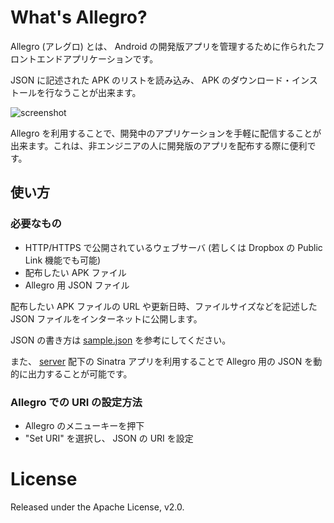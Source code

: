 # What's Allegro?

Allegro (アレグロ) とは、 Android の開発版アプリを管理するために作られたフロントエンドアプリケーションです。

JSON に記述された APK のリストを読み込み、 APK のダウンロード・インストールを行なうことが出来ます。

![screenshot](https://github.com/shunirr/allegro/raw/master/screenshot.png)

Allegro を利用することで、開発中のアプリケーションを手軽に配信することが出来ます。これは、非エンジニアの人に開発版のアプリを配布する際に便利です。

## 使い方

### 必要なもの

* HTTP/HTTPS で公開されているウェブサーバ (若しくは Dropbox の Public Link 機能でも可能)
* 配布したい APK ファイル
* Allegro 用 JSON ファイル

配布したい APK ファイルの URL や更新日時、ファイルサイズなどを記述した JSON ファイルをインターネットに公開します。

JSON の書き方は [sample.json](https://github.com/shunirr/allegro/blob/master/sample.json) を参考にしてください。

また、 [server](https://github.com/shunirr/allegro/tree/master/server) 配下の Sinatra アプリを利用することで Allegro 用の JSON を動的に出力することが可能です。

### Allegro での URI の設定方法

* Allegro のメニューキーを押下
 * "Set URI" を選択し、 JSON の URI を設定

# License
Released under the Apache License, v2.0.

